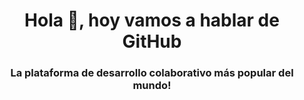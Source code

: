 <h1 align="center">Hola 👋, hoy vamos a hablar de GitHub</h1>
<h3 align="center">La plataforma de desarrollo colaborativo más popular del mundo!</h3>
